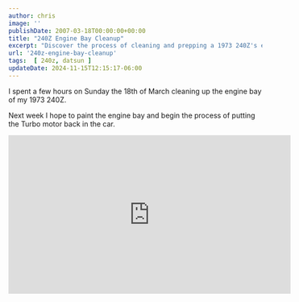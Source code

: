 ```yaml
---
author: chris
image: ''
publishDate: 2007-03-18T00:00:00+00:00
title: "240Z Engine Bay Cleanup"
excerpt: "Discover the process of cleaning and prepping a 1973 240Z's engine bay for a turbo motor installation. Watch the video for a detailed guide."
url: '240z-engine-bay-cleanup'
tags:  [ 240z, datsun ] 
updateDate: 2024-11-15T12:15:17-06:00
---
```


I spent a few hours on Sunday the 18th of March cleaning up the engine bay of my 1973 240Z.

Next week I hope to paint the engine bay and begin the process of putting the Turbo motor back in the car.     

<iframe width="560" height="315" src="https://www.youtube.com/embed/ANz9qkmFiy0?si=j0sG5_hx0V_mO-Cz" title="YouTube video player" frameborder="0" allow="accelerometer; autoplay; clipboard-write; encrypted-media; gyroscope; picture-in-picture; web-share" allowfullscreen></iframe>
